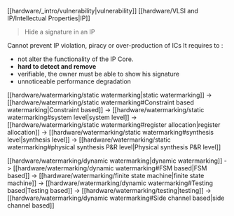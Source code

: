 [[hardware/_intro/vulnerability|vulnerability]]
[[hardware/VLSI and IP/Intellectual Properties|IP]]

>Hide a signature in an IP

Cannot prevent IP violation, piracy or over-production of ICs
It requires to :
- not alter the functionality of the IP Core.
- **hard to detect and remove**
- verifiable, the owner must be able to show his signature
- unnoticeable performance degradation


[[hardware/watermarking/static watermarking|static watermarking]] -> [[hardware/watermarking/static watermarking#Constraint based watermarking|Constraint based]] -> [[hardware/watermarking/static watermarking#system level|system level]]
										-> [[hardware/watermarking/static watermarking#register allocation|register allocation]]
										-> [[hardware/watermarking/static watermarking#synthesis level|synthesis level]]
										-> [[hardware/watermarking/static watermarking#physical synthesis P&R level|Physical synthesis P&R level]]
										



[[hardware/watermarking/dynamic watermarking|dynamic watermarking]] -> [[hardware/watermarking/dynamic watermarking#FSM based|FSM based]] -> [[hardware/watermarking/finite state machine|finite state machine]]
					 -> [[hardware/watermarking/dynamic watermarking#Testing based|Testing based]] -> [[hardware/watermarking/testing|testing]]
					 -> [[hardware/watermarking/dynamic watermarking#Side channel based|side channel based]]
					 